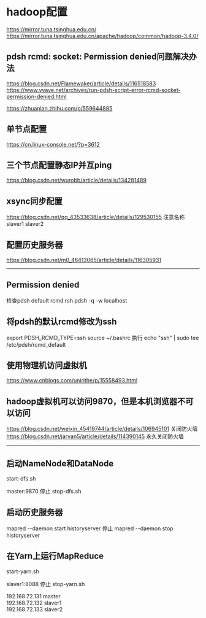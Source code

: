 # hadoop配置

https://mirror.tuna.tsinghua.edu.cn/
https://mirror.tuna.tsinghua.edu.cn/apache/hadoop/common/hadoop-3.4.0/

## pdsh rcmd: socket: Permission denied问题解决办法

https://blog.csdn.net/Flamewaker/article/details/116518583
https://www.vvave.net/archives/run-pdsh-script-error-rcmd-socket-permission-denied.html

https://zhuanlan.zhihu.com/p/559644885

## 单节点配置

https://cn.linux-console.net/?p=3612

## 三个节点配置静态IP并互ping

https://blog.csdn.net/wurobb/article/details/134281489

## xsync同步配置

https://blog.csdn.net/qq_43533638/article/details/129530155
注意名称 slaver1 slaver2

## 配置历史服务器

https://blog.csdn.net/m0_46413065/article/details/116305931

-------------------------------------------

## Permission denied

检查pdsh default rcmd rsh
pdsh -q -w localhost

## 将pdsh的默认rcmd修改为ssh

export PDSH_RCMD_TYPE=ssh
source ~/.bashrc
 执行
echo "ssh" | sudo tee /etc/pdsh/rcmd_default

## 使用物理机访问虚拟机

https://www.cnblogs.com/unirithe/p/15558493.html

## hadoop虚拟机可以访问9870，但是本机浏览器不可以访问

https://blog.csdn.net/weixin_45419744/article/details/106945101 关闭防火墙
https://blog.csdn.net/jarvan5/article/details/114390145 永久关闭防火墙

-------------------------------------------
## 启动NameNode和DataNode

start-dfs.sh

master:9870
 停止
stop-dfs.sh

## 启动历史服务器

mapred --daemon start historyserver
停止
mapred --daemon stop historyserver

## 在Yarn上运行MapReduce

start-yarn.sh

slaver1:8088
停止
stop-yarn.sh

192.168.72.131 master  
192.168.72.132 slaver1     
192.168.72.133 slaver2   